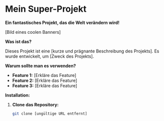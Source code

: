 # Mein Super-Projekt 

**Ein fantastisches Projekt, das die Welt verändern wird!**

[Bild eines coolen Banners]

**Was ist das?**

Dieses Projekt ist eine [kurze und prägnante Beschreibung des Projekts]. Es wurde entwickelt, um [Zweck des Projekts].

**Warum sollte man es verwenden?**

* **Feature 1:** [Erkläre das Feature]
* **Feature 2:** [Erkläre das Feature]
* **Feature 3:** [Erkläre das Feature]

**Installation:**

1. **Clone das Repository:**
   ```bash
   git clone [ungültige URL entfernt]
